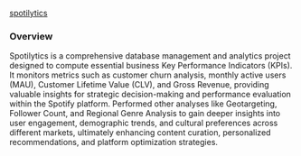 [spotilytics](https://spotilyticss.streamlit.app/)

### Overview

Spotilytics is a comprehensive database management and analytics project designed to compute essential business Key Performance Indicators (KPIs). It monitors metrics such as customer churn analysis, monthly active users (MAU), Customer Lifetime Value (CLV), and Gross Revenue, providing valuable insights for strategic decision-making and performance evaluation within the Spotify platform. Performed other analyses like Geotargeting, Follower Count, and Regional Genre Analysis to gain deeper insights into user engagement, demographic trends, and cultural preferences across different markets, ultimately enhancing content curation, personalized recommendations, and platform optimization strategies.
